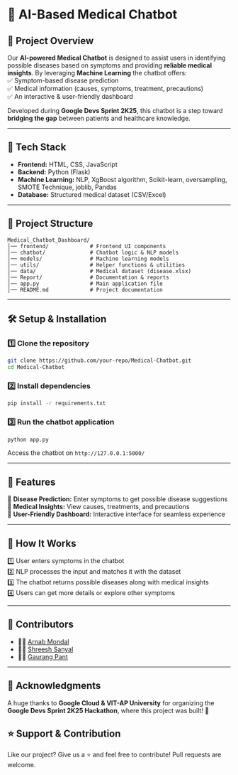 # 🏥 AI-Based Medical Chatbot  

## 🚀 Project Overview  
Our **AI-powered Medical Chatbot** is designed to assist users in identifying possible diseases based on symptoms and providing **reliable medical insights**. By leveraging **Machine Learning** the chatbot offers:  
✅ Symptom-based disease prediction  
✅ Medical information (causes, symptoms, treatment, precautions)  
✅ An interactive & user-friendly dashboard  

Developed during **Google Devs Sprint 2K25**, this chatbot is a step toward **bridging the gap** between patients and healthcare knowledge.  

---

## 🔧 **Tech Stack**  
- **Frontend:** HTML, CSS, JavaScript  
- **Backend:** Python (Flask)  
- **Machine Learning:** NLP, XgBoost algorithm, Scikit-learn, oversampling, SMOTE Technique, joblib, Pandas 
- **Database:** Structured medical dataset (CSV/Excel)  

---

## 📂 **Project Structure**  
```
Medical_Chatbot_Dashboard/
│── frontend/             # Frontend UI components  
│── chatbot/              # Chatbot logic & NLP models  
│── models/               # Machine learning models  
│── utils/                # Helper functions & utilities  
│── data/                 # Medical dataset (disease.xlsx)  
│── Report/               # Documentation & reports  
│── app.py                # Main application file  
│── README.md             # Project documentation  
```

---

## 🛠️ **Setup & Installation**  
### 1️⃣ Clone the repository  
```bash
git clone https://github.com/your-repo/Medical-Chatbot.git
cd Medical-Chatbot
```
### 2️⃣ Install dependencies  
```bash
pip install -r requirements.txt
```
### 3️⃣ Run the chatbot application  
```bash
python app.py
```
Access the chatbot on `http://127.0.0.1:5000/`

---

## 🎯 **Features**  
🔹 **Disease Prediction:** Enter symptoms to get possible disease suggestions  
🔹 **Medical Insights:** View causes, treatments, and precautions  
🔹 **User-Friendly Dashboard:** Interactive interface for seamless experience  

---

## 🤖 **How It Works**  
1️⃣ User enters symptoms in the chatbot  
2️⃣ NLP processes the input and matches it with the dataset  
3️⃣ The chatbot returns possible diseases along with medical insights  
4️⃣ Users can get more details or explore other symptoms  

---

## 👥 **Contributors**  
- 🧑‍💻 [Arnab Mondal](https://github.com/ArnabTechiee)  
- 👩‍💻 [Shreesh Sanyal](https://github.com/SHREESH2004)  
- 🧑‍💻 [Gaurang Pant](https://github.com/Gaurang010)  

---

## 🎉 **Acknowledgments**  
A huge thanks to **Google Cloud & VIT-AP University** for organizing the **Google Devs Sprint 2K25 Hackathon**, where this project was built! 🚀  


## ⭐ **Support & Contribution**  
Like our project? Give us a ⭐ and feel free to contribute! Pull requests are welcome.  
